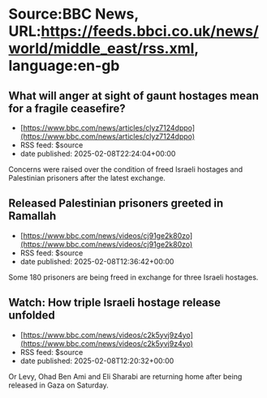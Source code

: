 # Source:BBC News, URL:https://feeds.bbci.co.uk/news/world/middle_east/rss.xml, language:en-gb

## What will anger at sight of gaunt hostages mean for a fragile ceasefire?
 - [https://www.bbc.com/news/articles/clyz7124dppo](https://www.bbc.com/news/articles/clyz7124dppo)
 - RSS feed: $source
 - date published: 2025-02-08T22:24:04+00:00

Concerns were raised over the condition of freed Israeli hostages and Palestinian prisoners after the latest exchange.

## Released Palestinian prisoners greeted in Ramallah
 - [https://www.bbc.com/news/videos/cj91ge2k80zo](https://www.bbc.com/news/videos/cj91ge2k80zo)
 - RSS feed: $source
 - date published: 2025-02-08T12:36:42+00:00

Some 180 prisoners are being freed in exchange for three Israeli hostages.

## Watch: How triple Israeli hostage release unfolded
 - [https://www.bbc.com/news/videos/c2k5yvj9z4yo](https://www.bbc.com/news/videos/c2k5yvj9z4yo)
 - RSS feed: $source
 - date published: 2025-02-08T12:20:32+00:00

Or Levy, Ohad Ben Ami and Eli Sharabi are returning home after being released in Gaza on Saturday.

